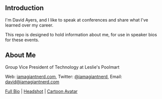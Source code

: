 Introduction
------------

I'm David Ayers, and I like to speak at conferences and share what I've learned over my career.

This repo is designed to hold information about me, for use in speaker bios for these events.

About Me
--------

Group Vice President of Technology at Leslie's Poolmart

Web: [iamagiantnerd.com](http://iamagiantnerd.com), Twitter: [@iamagiantnerd](https://twitter.com/iamagiantnerd), Email: david@iamagiantnerd.com

[Full Bio](bio.md) | [Headshot](pics/david-headshot.png) | [Cartoon Avatar](pics/woohoo_cartoon.png)

